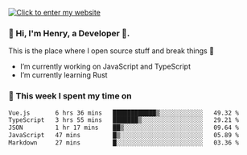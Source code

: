 [![Click to enter my website](https://github.com/zh30/zh30/assets/7930156/44b2b06d-750e-442d-a707-701903917b3b)](https://zhanghe.dev) 

### 👋 Hi, I'm Henry, a Developer 🚀.

This is the place where I open source stuff and break things :rofl:

- I’m currently working on JavaScript and TypeScript
- I’m currently learning Rust

### 💪 This week I spent my time on

<!--START_SECTION:waka-->

```txt
Vue.js       6 hrs 36 mins   ████████████▒░░░░░░░░░░░░   49.32 %
TypeScript   3 hrs 55 mins   ███████▒░░░░░░░░░░░░░░░░░   29.21 %
JSON         1 hr 17 mins    ██▒░░░░░░░░░░░░░░░░░░░░░░   09.64 %
JavaScript   47 mins         █▒░░░░░░░░░░░░░░░░░░░░░░░   05.89 %
Markdown     27 mins         █░░░░░░░░░░░░░░░░░░░░░░░░   03.36 %
```

<!--END_SECTION:waka-->
